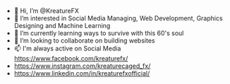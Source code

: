 - 👋 Hi, I’m @KreatureFX
- 👀 I’m interested in Social Media Managing, Web Development, Graphics Designing and Machine Learning
- 🌱 I’m currently learning ways to survive with this 60's soul 
- 💞️ I’m looking to collaborate on building websites
- 📫 I'm always active on Social Media       
     https://www.facebook.com/kreaturefx/
-    https://www.instagram.com/kreaturecaged_fx/
-    https://www.linkedin.com/in/kreaturefxofficial/

<!---
KreatureFX/KreatureFX is a ✨ special ✨ repository because its `README.md` (this file) appears on your GitHub profile.
You can click the Preview link to take a look at your changes.
--->
